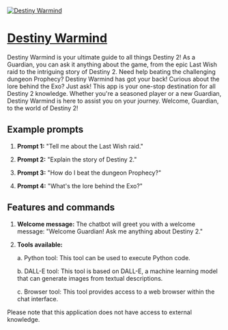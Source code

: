 [![Destiny Warmind](https://files.oaiusercontent.com/file-X1AedrJn99HnfwlVG2nV0stl?se=2123-10-16T23%3A59%3A09Z&sp=r&sv=2021-08-06&sr=b&rscc=max-age%3D31536000%2C%20immutable&rscd=attachment%3B%20filename%3D6a1b7769-d1aa-4f85-b0df-44e7886b262b.png&sig=Iwwy82vxHMZj6a4hN2BOgH%2BVp2z5iX48sVdfnJFqQpM%3D)](https://chat.openai.com/g/g-B7YUX9V2P-destiny-warmind)

# [Destiny Warmind](https://chat.openai.com/g/g-B7YUX9V2P-destiny-warmind)

Destiny Warmind is your ultimate guide to all things Destiny 2! As a Guardian, you can ask it anything about the game, from the epic Last Wish raid to the intriguing story of Destiny 2. Need help beating the challenging dungeon Prophecy? Destiny Warmind has got your back! Curious about the lore behind the Exo? Just ask! This app is your one-stop destination for all Destiny 2 knowledge. Whether you're a seasoned player or a new Guardian, Destiny Warmind is here to assist you on your journey. Welcome, Guardian, to the world of Destiny 2!

## Example prompts

1. **Prompt 1:** "Tell me about the Last Wish raid."

2. **Prompt 2:** "Explain the story of Destiny 2."

3. **Prompt 3:** "How do I beat the dungeon Prophecy?"

4. **Prompt 4:** "What's the lore behind the Exo?"

## Features and commands

1. **Welcome message:** The chatbot will greet you with a welcome message: "Welcome Guardian! Ask me anything about Destiny 2."

2. **Tools available:**

   a. Python tool: This tool can be used to execute Python code.

   b. DALL-E tool: This tool is based on DALL-E, a machine learning model that can generate images from textual descriptions.

   c. Browser tool: This tool provides access to a web browser within the chat interface.

Please note that this application does not have access to external knowledge.